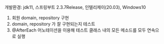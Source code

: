 개발환경: jdk11, 스프링부트 2.3.7Release, 인텔리제이(20.03), Windows10

1. 회원 domain, repository 구현
2. domain, repository 가 잘 구현되는지 테스트
3. @AfterEach 어노테이션을 이용해 테스트 클래스 내의 모든 메소드를 모두 연속으로 실행
